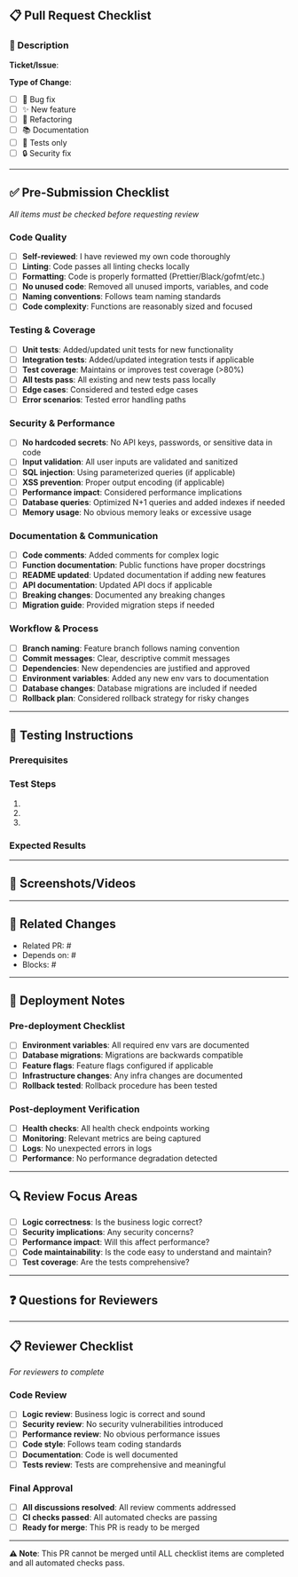 ## 📋 Pull Request Checklist

### 🎯 Description
<!-- Provide a brief description of what this PR does -->

**Ticket/Issue**: <!-- Link to JIRA ticket, GitHub issue, etc. -->

**Type of Change**: 
- [ ] 🐛 Bug fix
- [ ] ✨ New feature  
- [ ] 🔧 Refactoring
- [ ] 📚 Documentation
- [ ] 🧪 Tests only
- [ ] 🔒 Security fix

---

## ✅ Pre-Submission Checklist
*All items must be checked before requesting review*

### Code Quality
- [ ] **Self-reviewed**: I have reviewed my own code thoroughly
- [ ] **Linting**: Code passes all linting checks locally
- [ ] **Formatting**: Code is properly formatted (Prettier/Black/gofmt/etc.)
- [ ] **No unused code**: Removed all unused imports, variables, and code
- [ ] **Naming conventions**: Follows team naming standards
- [ ] **Code complexity**: Functions are reasonably sized and focused

### Testing & Coverage
- [ ] **Unit tests**: Added/updated unit tests for new functionality
- [ ] **Integration tests**: Added/updated integration tests if applicable
- [ ] **Test coverage**: Maintains or improves test coverage (>80%)
- [ ] **All tests pass**: All existing and new tests pass locally
- [ ] **Edge cases**: Considered and tested edge cases
- [ ] **Error scenarios**: Tested error handling paths

### Security & Performance
- [ ] **No hardcoded secrets**: No API keys, passwords, or sensitive data in code
- [ ] **Input validation**: All user inputs are validated and sanitized
- [ ] **SQL injection**: Using parameterized queries (if applicable)
- [ ] **XSS prevention**: Proper output encoding (if applicable)
- [ ] **Performance impact**: Considered performance implications
- [ ] **Database queries**: Optimized N+1 queries and added indexes if needed
- [ ] **Memory usage**: No obvious memory leaks or excessive usage

### Documentation & Communication
- [ ] **Code comments**: Added comments for complex logic
- [ ] **Function documentation**: Public functions have proper docstrings
- [ ] **README updated**: Updated documentation if adding new features
- [ ] **API documentation**: Updated API docs if applicable
- [ ] **Breaking changes**: Documented any breaking changes
- [ ] **Migration guide**: Provided migration steps if needed

### Workflow & Process
- [ ] **Branch naming**: Feature branch follows naming convention
- [ ] **Commit messages**: Clear, descriptive commit messages
- [ ] **Dependencies**: New dependencies are justified and approved
- [ ] **Environment variables**: Added any new env vars to documentation
- [ ] **Database changes**: Database migrations are included if needed
- [ ] **Rollback plan**: Considered rollback strategy for risky changes

---

## 🧪 Testing Instructions
<!-- Provide step-by-step instructions for testing this change -->

### Prerequisites
<!-- Any setup required before testing -->

### Test Steps
1. <!-- Step 1 -->
2. <!-- Step 2 -->
3. <!-- Step 3 -->

### Expected Results
<!-- What should happen when following the test steps -->

---

## 📸 Screenshots/Videos
<!-- For UI changes, include before/after screenshots or demo videos -->

---

## 🔄 Related Changes
<!-- List any related PRs, issues, or dependencies -->

- Related PR: #
- Depends on: #
- Blocks: #

---

## 🚨 Deployment Notes
<!-- Any special deployment considerations, env var changes, migrations, etc. -->

### Pre-deployment Checklist
- [ ] **Environment variables**: All required env vars are documented
- [ ] **Database migrations**: Migrations are backwards compatible
- [ ] **Feature flags**: Feature flags configured if applicable
- [ ] **Infrastructure changes**: Any infra changes are documented
- [ ] **Rollback tested**: Rollback procedure has been tested

### Post-deployment Verification
- [ ] **Health checks**: All health check endpoints working
- [ ] **Monitoring**: Relevant metrics are being captured
- [ ] **Logs**: No unexpected errors in logs
- [ ] **Performance**: No performance degradation detected

---

## 🔍 Review Focus Areas
<!-- Guide reviewers on what to focus on -->

- [ ] **Logic correctness**: Is the business logic correct?
- [ ] **Security implications**: Any security concerns?
- [ ] **Performance impact**: Will this affect performance?
- [ ] **Code maintainability**: Is the code easy to understand and maintain?
- [ ] **Test coverage**: Are the tests comprehensive?

---

## ❓ Questions for Reviewers
<!-- Any specific questions or areas where you'd like reviewer input -->

---

## 📋 Reviewer Checklist
*For reviewers to complete*

### Code Review
- [ ] **Logic review**: Business logic is correct and sound
- [ ] **Security review**: No security vulnerabilities introduced
- [ ] **Performance review**: No obvious performance issues
- [ ] **Code style**: Follows team coding standards
- [ ] **Documentation**: Code is well documented
- [ ] **Tests review**: Tests are comprehensive and meaningful

### Final Approval
- [ ] **All discussions resolved**: All review comments addressed
- [ ] **CI checks passed**: All automated checks are passing
- [ ] **Ready for merge**: This PR is ready to be merged

---

**⚠️ Note**: This PR cannot be merged until ALL checklist items are completed and all automated checks pass.